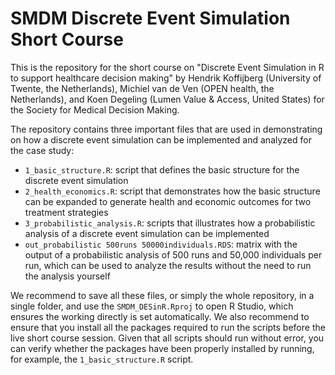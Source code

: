 # SMDM Discrete Event Simulation Short Course

This is the repository for the short course on "Discrete Event Simulation in R to support healthcare decision making" by Hendrik Koffijberg (University of Twente, the Netherlands), Michiel van de Ven (OPEN health, the Netherlands), and Koen Degeling (Lumen Value & Access, United States) for the Society for Medical Decision Making.

The repository contains three important files that are used in demonstrating on how a discrete event simulation can be implemented and analyzed for the case study:

* `1_basic_structure.R`: script that defines the basic structure for the discrete event simulation
* `2_health_economics.R`: script that demonstrates how the basic structure can be expanded to generate health and economic outcomes for two treatment strategies
* `3_probabilistic_analysis.R`: scripts that illustrates how a probabilistic analysis of a discrete event simulation can be implemented 
* `out_probabilistic 500runs 50000individuals.RDS`: matrix with the output of a probabilistic analysis of 500 runs and 50,000 individuals per run, which can be used to analyze the results without the need to run the analysis yourself

We recommend to save all these files, or simply the whole repository, in a single folder, and use the `SMDM_DESinR.Rproj` to open R Studio, which ensures the working directly is set automatically. We also recommend to ensure that you install all the packages required to run the scripts before the live short course session. Given that all scripts should run without error, you can verify whether the packages have been properly installed by running, for example, the `1_basic_structure.R` script.
